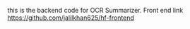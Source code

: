 this is the backend code for OCR Summarizer. Front end link https://github.com/jalilkhan625/hf-frontend
